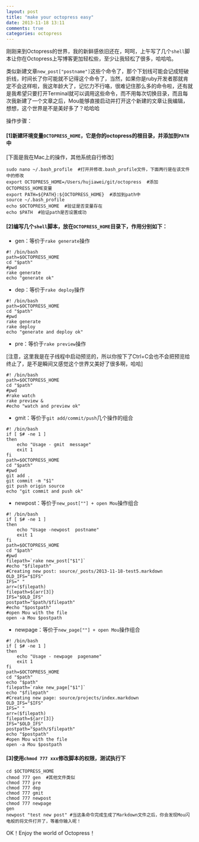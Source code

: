```yaml
---
layout: post
title: "make your octopress easy"
date: 2013-11-18 13:11
comments: true
categories: octopress
---
```


刚刚来到Octopress的世界，我的新鲜感依旧还在，呵呵，上午写了几个`shell`脚本让你在Octopress上写博客更加轻松些，至少让我轻松了很多，哈哈哈。

类似新建文章`new_post["postname"]`这些个命令了，那个下划线可能会记成短破折线，时间长了你可能就不记得这个命令了，当然，如果你是ruby开发者那就肯定不会这样啦，我这年龄大了，记忆力不行咯，很难记住那么多的命令啦，还有就是我希望只要打开Terminal就可以调用这些命令，而不用每次切换目录，而且每次我新建了一个文章之后，Mou能够直接启动并打开这个新建的文章让我编辑，想想，这个世界是不是美好多了？哈哈哈

操作步骤：

#### [1]新建环境变量`OCTOPRESS_HOME`，它是你的octopress的根目录，并添加到`PATH`中 

[下面是我在Mac上的操作，其他系统自行修改]

```
sudo nano ~/.bash_profile  #打开并修改.bash_profile文件，下面两行是在该文件中的修改
export OCTOPRESS_HOME=/Users/hujiawei/git/octopress  #添加OCTOPRESS_HOME变量
export PATH=${PATH}:${OCTOPRESS_HOME}  #添加到path中
source ~/.bash_profile  
echo $OCTOPRESS_HOME  #验证是否变量存在
echo $PATH  #验证path是否设置成功
```

#### [2]编写几个`shell`脚本，放在`OCTOPRESS_HOME`目录下，作用分别如下：

- gen：等价于`rake generate`操作

```
#! /bin/bash
path=$OCTOPRESS_HOME
cd "$path"
#pwd
rake generate
echo "generate ok"
```

- dep：等价于`rake deploy`操作

```
#! /bin/bash
path=$OCTOPRESS_HOME
cd "$path"
#pwd
rake generate
rake deploy
echo "generate and deploy ok"
```

- pre：等价于`rake preview`操作 

[注意，这里我是在子线程中启动预览的，所以你按下了Ctrl+C会也不会把预览给终止了，是不是瞬间又感觉这个世界又美好了很多啊，哈哈]

```
#! /bin/bash
path=$OCTOPRESS_HOME
cd "$path"
#pwd
#rake watch
rake preview &
#echo "watch and preview ok"
```

- gmit：等价于`git add/commit/push`几个操作的组合

```
#! /bin/bash
if [ $# -ne 1 ]
then
    echo "Usage - gmit  message"
    exit 1
fi
path=$OCTOPRESS_HOME
cd "$path"
#pwd
git add .
git commit -m "$1"
git push origin source
echo "git commit and push ok"
```

- newpost：等价于`new_post[""] + open Mou`操作组合

```
#! /bin/bash
if [ $# -ne 1 ]
then
    echo "Usage -newpost  postname"
    exit 1
fi
path=$OCTOPRESS_HOME
cd "$path"
#pwd
filepath=`rake new_post["$1"]`
#echo "$filepath"
#Creating new post: source/_posts/2013-11-18-test5.markdown
OLD_IFS="$IFS"
IFS=" "
arr=($filepath)
filepath=${arr[3]}
IFS="$OLD_IFS"
postpath="$path/$filepath"
#echo "$postpath"
#open Mou with the file
open -a Mou $postpath
```

- newpage：等价于`new_page[""] + open Mou`操作组合

```
#! /bin/bash
if [ $# -ne 1 ]
then
    echo "Usage - newpage  pagename"
    exit 1
fi
path=$OCTOPRESS_HOME
cd "$path"
echo "$path"
filepath=`rake new_page["$1"]`
echo "$filepath"
#Creating new page: source/projects/index.markdown
OLD_IFS="$IFS"
IFS=" "
arr=($filepath)
filepath=${arr[3]}
IFS="$OLD_IFS"
postpath="$path/$filepath"
echo "$postpath"
#open Mou with the file
open -a Mou $postpath
```

#### [3]使用`chmod 777 xxx`修改脚本的权限，测试执行下

```
cd $OCTOPRESS_HOME
chmod 777 gen  #其他文件类似
chmod 777 pre
chmod 777 dep
chmod 777 gmit
chmod 777 newpost
chmod 777 newpage
gen
newpost "test new post" #当这条命令完成生成了Markdown文件之后，你会发现Mou闪电般的将文件打开了，等着你输入呢！
```

OK！Enjoy the world of Octopress！

